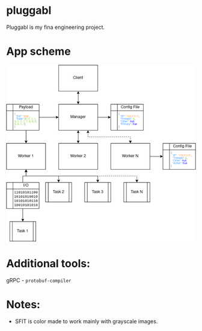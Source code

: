# pluggabl
Pluggabl is my fina engineering project.

# App scheme

![scheme](./docs/plugabbl.png)

# Additional tools:

gRPC - `protobuf-compiler`

# Notes:

- SFIT is color made to work mainly with grayscale images.
